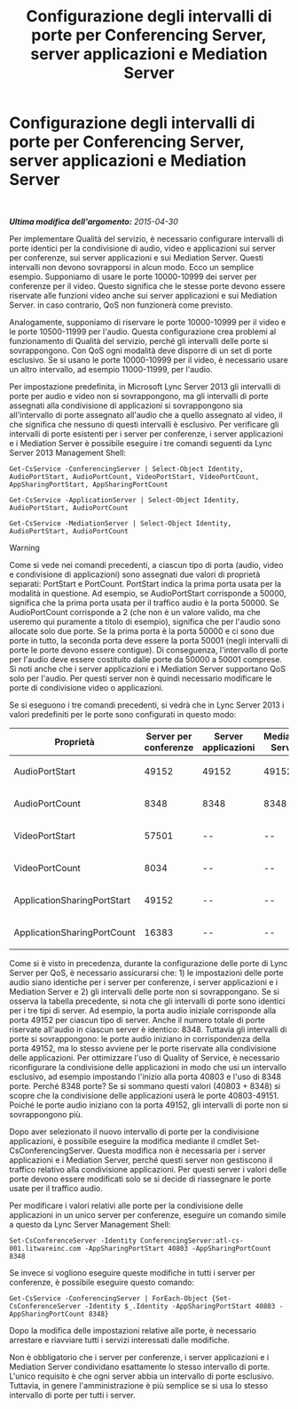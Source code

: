 ﻿---
title: Configurazione degli intervalli di porte per Conferencing Server, server applicazioni e Mediation Server
TOCTitle: Configurazione degli intervalli di porte per Conferencing Server, server applicazioni e Mediation Server
ms:assetid: 4d6eaa5d-0127-453f-be6a-e55384772d83
ms:mtpsurl: https://technet.microsoft.com/it-it/library/JJ204872(v=OCS.15)
ms:contentKeyID: 49300486
ms.date: 08/24/2015
mtps_version: v=OCS.15
ms.translationtype: HT
---

# Configurazione degli intervalli di porte per Conferencing Server, server applicazioni e Mediation Server

 

_**Ultima modifica dell'argomento:** 2015-04-30_

Per implementare Qualità del servizio, è necessario configurare intervalli di porte identici per la condivisione di audio, video e applicazioni sui server per conferenze, sui server applicazioni e sui Mediation Server. Questi intervalli non devono sovrapporsi in alcun modo. Ecco un semplice esempio. Supponiamo di usare le porte 10000-10999 dei server per conferenze per il video. Questo significa che le stesse porte devono essere riservate alle funzioni video anche sui server applicazioni e sui Mediation Server. in caso contrario, QoS non funzionerà come previsto.

Analogamente, supponiamo di riservare le porte 10000-10999 per il video e le porte 10500-11999 per l'audio. Questa configurazione crea problemi al funzionamento di Qualità del servizio, perché gli intervalli delle porte si sovrappongono. Con QoS ogni modalità deve disporre di un set di porte esclusivo. Se si usano le porte 10000-10999 per il video, è necessario usare un altro intervallo, ad esempio 11000-11999, per l'audio.

Per impostazione predefinita, in Microsoft Lync Server 2013 gli intervalli di porte per audio e video non si sovrappongono, ma gli intervalli di porte assegnati alla condivisione di applicazioni si sovrappongono sia all'intervallo di porte assegnato all'audio che a quello assegnato al video, il che significa che nessuno di questi intervalli è esclusivo. Per verificare gli intervalli di porte esistenti per i server per conferenze, i server applicazioni e i Mediation Server è possibile eseguire i tre comandi seguenti da Lync Server 2013 Management Shell:

    Get-CsService -ConferencingServer | Select-Object Identity, AudioPortStart, AudioPortCount, VideoPortStart, VideoPortCount, AppSharingPortStart, AppSharingPortCount
    
    Get-CsService -ApplicationServer | Select-Object Identity, AudioPortStart, AudioPortCount
    
    Get-CsService -MediationServer | Select-Object Identity, AudioPortStart, AudioPortCount


> [!WARNING]
> Come si vede nei comandi precedenti, a ciascun tipo di porta (audio, video e condivisione di applicazioni) sono assegnati due valori di proprietà separati: PortStart e PortCount. PortStart indica la prima porta usata per la modalità in questione. Ad esempio, se AudioPortStart corrisponde a 50000, significa che la prima porta usata per il traffico audio è la porta 50000. Se AudioPortCount corrisponde a 2 (che non è un valore valido, ma che useremo qui puramente a titolo di esempio), significa che per l'audio sono allocate solo due porte. Se la prima porta è la porta 50000 e ci sono due porte in tutto, la seconda porta deve essere la porta 50001 (negli intervalli di porte le porte devono essere contigue). Di conseguenza, l'intervallo di porte per l'audio deve essere costituito dalle porte da 50000 a 50001 comprese.<BR>Si noti anche che i server applicazioni e i Mediation Server supportano QoS solo per l'audio. Per questi server non è quindi necessario modificare le porte di condivisione video o applicazioni.



Se si eseguono i tre comandi precedenti, si vedrà che in Lync Server 2013 i valori predefiniti per le porte sono configurati in questo modo:


<table>
<colgroup>
<col style="width: 25%" />
<col style="width: 25%" />
<col style="width: 25%" />
<col style="width: 25%" />
</colgroup>
<thead>
<tr class="header">
<th>Proprietà</th>
<th>Server per conferenze</th>
<th>Server applicazioni</th>
<th>Mediation Server</th>
</tr>
</thead>
<tbody>
<tr class="odd">
<td><p>AudioPortStart</p></td>
<td><p>49152</p></td>
<td><p>49152</p></td>
<td><p>49152</p></td>
</tr>
<tr class="even">
<td><p>AudioPortCount</p></td>
<td><p>8348</p></td>
<td><p>8348</p></td>
<td><p>8348</p></td>
</tr>
<tr class="odd">
<td><p>VideoPortStart</p></td>
<td><p>57501</p></td>
<td><p>--</p></td>
<td><p>--</p></td>
</tr>
<tr class="even">
<td><p>VideoPortCount</p></td>
<td><p>8034</p></td>
<td><p>--</p></td>
<td><p>--</p></td>
</tr>
<tr class="odd">
<td><p>ApplicationSharingPortStart</p></td>
<td><p>49152</p></td>
<td><p>--</p></td>
<td><p>--</p></td>
</tr>
<tr class="even">
<td><p>ApplicationSharingPortCount</p></td>
<td><p>16383</p></td>
<td><p>--</p></td>
<td><p>--</p></td>
</tr>
</tbody>
</table>


Come si è visto in precedenza, durante la configurazione delle porte di Lync Server per QoS, è necessario assicurarsi che: 1) le impostazioni delle porte audio siano identiche per i server per conferenze, i server applicazioni e i Mediation Server e 2) gli intervalli delle porte non si sovrappongano. Se si osserva la tabella precedente, si nota che gli intervalli di porte sono identici per i tre tipi di server. Ad esempio, la porta audio iniziale corrisponde alla porta 49152 per ciascun tipo di server. Anche il numero totale di porte riservate all'audio in ciascun server è identico: 8348. Tuttavia gli intervalli di porte si sovrappongono: le porte audio iniziano in corrispondenza della porta 49152, ma lo stesso avviene per le porte riservate alla condivisione delle applicazioni. Per ottimizzare l'uso di Quality of Service, è necessario riconfigurare la condivisione delle applicazioni in modo che usi un intervallo esclusivo, ad esempio impostando l'inizio alla porta 40803 e l'uso di 8348 porte. Perché 8348 porte? Se si sommano questi valori (40803 + 8348) si scopre che la condivisione delle applicazioni userà le porte 40803-49151. Poiché le porte audio iniziano con la porta 49152, gli intervalli di porte non si sovrappongono più.

Dopo aver selezionato il nuovo intervallo di porte per la condivisione applicazioni, è possibile eseguire la modifica mediante il cmdlet Set-CsConferencingServer. Questa modifica non è necessaria per i server applicazioni e i Mediation Server, perché questi server non gestiscono il traffico relativo alla condivisione applicazioni. Per questi server i valori delle porte devono essere modificati solo se si decide di riassegnare le porte usate per il traffico audio.

Per modificare i valori relativi alle porte per la condivisione delle applicazioni in un unico server per conferenze, eseguire un comando simile a questo da Lync Server Management Shell:

    Set-CsConferenceServer -Identity ConferencingServer:atl-cs-001.litwareinc.com -AppSharingPortStart 40803 -AppSharingPortCount 8348

Se invece si vogliono eseguire queste modifiche in tutti i server per conferenze, è possibile eseguire questo comando:

    Get-CsService -ConferencingServer | ForEach-Object {Set-CsConferenceServer -Identity $_.Identity -AppSharingPortStart 40803 -AppSharingPortCount 8348}

Dopo la modifica delle impostazioni relative alle porte, è necessario arrestare e riavviare tutti i servizi interessati dalle modifiche.

Non è obbligatorio che i server per conferenze, i server applicazioni e i Mediation Server condividano esattamente lo stesso intervallo di porte. L'unico requisito è che ogni server abbia un intervallo di porte esclusivo. Tuttavia, in genere l'amministrazione è più semplice se si usa lo stesso intervallo di porte per tutti i server.

